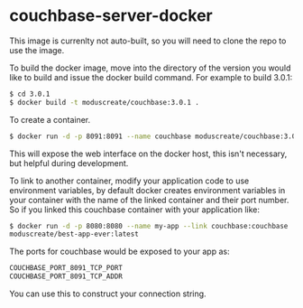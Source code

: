 couchbase-server-docker
=======================

This image is currenlty not auto-built, so you will need to clone the repo
to use the image.

To build the docker image, move into the directory of the version you would like
to build and issue the docker build command. For example to build 3.0.1:

```bash
$ cd 3.0.1
$ docker build -t moduscreate/couchbase:3.0.1 .
```

To create a container.

```bash
$ docker run -d -p 8091:8091 --name couchbase moduscreate/couchbase:3.0.1
```

This will expose the web interface on the docker host, this isn't necessary, but
helpful during development.

To link to another container, modify your application code to use environment
variables, by default docker creates environment variables in your container
with the name of the linked container and their port number. So if you linked
this couchbase container with your application like:

```bash
$ docker run -d -p 8080:8080 --name my-app --link couchbase:couchbase
moduscreate/best-app-ever:latest
```

The ports for couchbase would be exposed to your app as:

```bash
COUCHBASE_PORT_8091_TCP_PORT
COUCHBASE_PORT_8091_TCP_ADDR
```

You can use this to construct your connection string.

